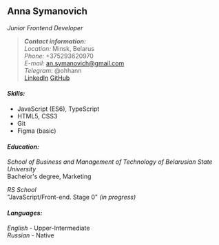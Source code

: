 **Anna Symanovich**  
---------
*Junior Frontend Developer*   

>***Contact information:***   
*Location:* Minsk, Belarus  
*Phone:* +375293620970  
*E-mail:* an.symanovich@gmail.com   
*Telegram:* @ohhann   
[LinkedIn](https://www.linkedin.com/in/ansymanovich/) [GitHub](https://github.com/annsmnv)  

#### ***Skills:*** 
+ JavaScript (ES6), TypeScript   
+ HTML5, CSS3   
+ Git   
+ Figma (basic)  

#### ***Education:***  
*School of Business and Management of Technology of Belarusian State University*  
Bachelor's degree, Marketing

*RS School*   
"JavaScript/Front-end. Stage 0" *(in progress)* 

#### ***Languages:***  
*English* - Upper-Intermediate  
*Russian* - Native
